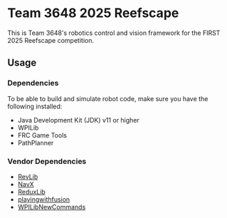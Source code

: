 # Team 3648 2025 Reefscape
This is Team 3648's robotics control and vision framework for the FIRST 2025 Reefscape competition.
## Usage
### Dependencies
To be able to build and simulate robot code, make sure you have the following installed:
- Java Development Kit (JDK) v11 or higher
- WPILib
- FRC Game Tools
- PathPlanner

### Vendor Dependencies
- [RevLib](https://software-metadata.revrobotics.com/REVLib-2024.json)
- [NavX](https://dev.studica.com/releases/2024/NavX.json)
- [ReduxLib](https://frcsdk.reduxrobotics.com/ReduxLib_2024.json)
- [playingwithfusion](https://www.playingwithfusion.com/frc/playingwithfusion2024.json)
- [WPILibNewCommands](https://github.com/3648TJSpartans/2025Reefscape/blob/main/vendordeps/WPILibNewCommands.json)


